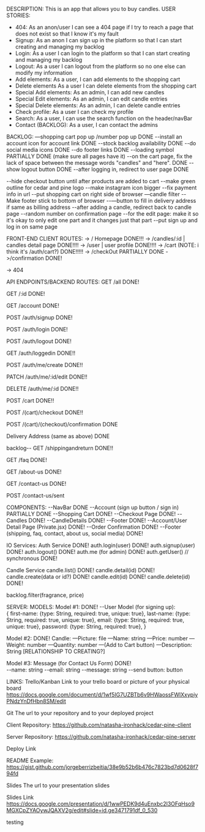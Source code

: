 DESCRIPTION:
This is an app that allows you to buy candles.
USER STORIES:

- 404: As an anon/user I can see a 404 page if I try to reach a page that does not exist so that I know it's my fault
- Signup: As an anon I can sign up in the platform so that I can start creating and managing my backlog
- Login: As a user I can login to the platform so that I can start creating and managing my backlog
- Logout: As a user I can logout from the platform so no one else can modify my information
- Add elements: As a user, I can add elements to the shopping cart
- Delete elements As a user I can delete elements from the shopping cart
- Special Add elements: As an admin, I can add new candles
- Special Edit elements: As an admin, I can edit candle entries
- Special Delete elements: As an admin, I can delete candle entries
- Check profile: As a user I can check my profile
- Search: As a user, I can use the search function on the header/navBar
- Contact (BACKLOG): As a user, I can contact the admins

BACKLOG:
—shopping cart pop up /number pop up DONE
--install an account icon for account link DONE
--stock backlog availability DONE
--do social media icons DONE
--do footer links DONE
--loading symbol PARTIALLY DONE (make sure all pages have it)
--on the cart page, fix the lack of space between the message words "candles" and "here". DONE
--show logout button DONE
--after logging in, redirect to user page    DONE

--hide checkout button until after products are added to cart
--make green outline for cedar and pine logo
--make instagram icon bigger
--fix payment info in url
--put shopping cart on right side of browser
—candle filter
--Make footer stick to bottom of browser
--—button to fill in delivery address if same as billing address
--after adding a candle, redirect back to candle page
--random number on confirmation page
--for the edit page: make it so it's okay to only edit
one part and it changes just that part
--put sign up and log in on same page

FRONT-END CLIENT ROUTES:
-> / Homepage DONE!!!
-> /candles/:id | candles detail page DONE!!!!
-> /user | user profile DONE!!!!
-> /cart (NOTE: i think it's /auth/cart?) DONE!!!!!
-> /checkOut PARTIALLY DONE
->/confirmation DONE!

-> 404

API ENDPOINTS/BACKEND ROUTES:
GET /all DONE!

GET /:id DONE!

GET /account DONE!

POST /auth/signup DONE!

POST /auth/login DONE!

POST /auth/logout DONE!

GET /auth/loggedin DONE!!

POST /auth/me/create DONE!!

PATCH /auth/me/:id/edit DONE!!

DELETE /auth/me/:id DONE!!

POST /cart DONE!!

POST /(cart)/checkout DONE!!

POST /(cart)/(checkout)/confirmation DONE

Delivery Address (same as above) DONE

backlog--
GET /shippingandreturn DONE!!

GET /faq DONE!

GET /about-us DONE!

GET /contact-us DONE!

POST /contact-us/sent

COMPONENTS:
--NavBar DONE
--Account (sign up button / sign in) PARTIALLY DONE
--Shopping Cart DONE!
--Checkout Page DONE!
--Candles DONE!
--CandleDetails DONE!
--Footer DONE!
--Account/User Detail Page (Private.jsx) DONE!
--Order Confirmation DONE!
--Footer (shipping, faq, contact, about us, social media) DONE!

IO
Services:
Auth Service DONE!
auth.login(user) DONE!
auth.signup(user) DONE!
auth.logout() DONE!
auth.me (for admin) DONE!
auth.getUser() // synchronous DONE!

Candle Service
candle.list() DONE!
candle.detail(id) DONE!
candle.create(data or id?) DONE!
candle.edit(id) DONE!
candle.delete(id) DONE!

backlog.filter(fragrance, price)

SERVER:
MODELS:
Model #1: DONE!
--User Model (for signing up):  
{
first-name: {type: String, required: true, unique: true},
last-name: {type: String, required: true, unique: true},
email: {type: String, required: true, unique: true},
password: {type: String, required: true},
}

Model #2: DONE!
Candle:
—Picture: file
—Name: string
—Price: number
—Weight: number
—Quantity: number
—(Add to Cart button)
—Description: String
[RELATIONSHIP TO CREATING?]

Model #3: Message (for Contact Us Form) DONE!  
--name: string
--email: string
--message: string
--send button: button

LINKS:
Trello/Kanban
Link to your trello board or picture of your physical board
https://docs.google.com/document/d/1wf5IG7UZBTb6v9HWaossFWlXxypiyPNdzYnDfHbn8SM/edit

Git
The url to your repository and to your deployed project

Client Repository:
https://github.com/natasha-ironhack/cedar-pine-client

Server Repository:
https://github.com/natasha-ironhack/cedar-pine-server

Deploy Link

README Example:
https://gist.github.com/jorgeberrizbeitia/38e9b52b6b476c7823bd7d0628f794fd

Slides
The url to your presentation slides

Slides Link
https://docs.google.com/presentation/d/1wwPEDK9d4uEnxbc2l3OFqHso9MGXCpZYAOywJQAXV2g/edit#slide=id.ge3471791df_0_530

testing
